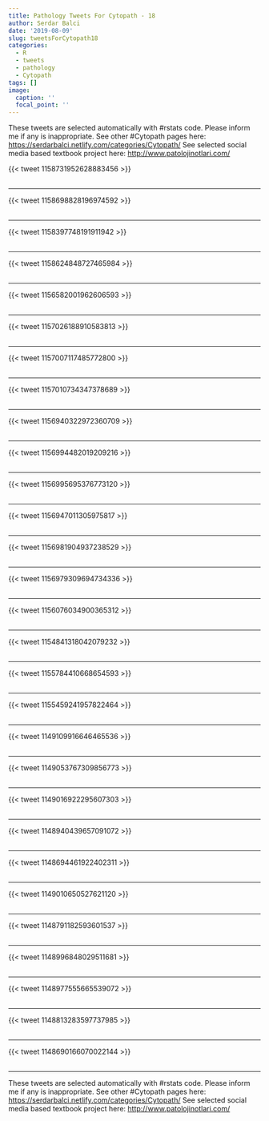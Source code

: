 ```yaml
---
title: Pathology Tweets For Cytopath - 18
author: Serdar Balci
date: '2019-08-09'
slug: tweetsForCytopath18
categories:
  - R
  - tweets
  - pathology
  - Cytopath
tags: []
image:
  caption: ''
  focal_point: ''
---
```



These tweets are selected automatically with #rstats code. Please inform me if any is inappropriate.
See other #Cytopath pages here: https://serdarbalci.netlify.com/categories/Cytopath/ 
See selected social media based textbook project here: http://www.patolojinotlari.com/

{{< tweet 1158731952628883456 >}}
<br>
<br>
<hr>
{{< tweet 1158698828196974592 >}}
<br>
<br>
<hr>
{{< tweet 1158397748191911942 >}}
<br>
<br>
<hr>
{{< tweet 1158624848727465984 >}}
<br>
<br>
<hr>
{{< tweet 1156582001962606593 >}}
<br>
<br>
<hr>
{{< tweet 1157026188910583813 >}}
<br>
<br>
<hr>
{{< tweet 1157007117485772800 >}}
<br>
<br>
<hr>
{{< tweet 1157010734347378689 >}}
<br>
<br>
<hr>
{{< tweet 1156940322972360709 >}}
<br>
<br>
<hr>
{{< tweet 1156994482019209216 >}}
<br>
<br>
<hr>
{{< tweet 1156995695376773120 >}}
<br>
<br>
<hr>
{{< tweet 1156947011305975817 >}}
<br>
<br>
<hr>
{{< tweet 1156981904937238529 >}}
<br>
<br>
<hr>
{{< tweet 1156979309694734336 >}}
<br>
<br>
<hr>
{{< tweet 1156076034900365312 >}}
<br>
<br>
<hr>
{{< tweet 1154841318042079232 >}}
<br>
<br>
<hr>
{{< tweet 1155784410668654593 >}}
<br>
<br>
<hr>
{{< tweet 1155459241957822464 >}}
<br>
<br>
<hr>
{{< tweet 1149109916646465536 >}}
<br>
<br>
<hr>
{{< tweet 1149053767309856773 >}}
<br>
<br>
<hr>
{{< tweet 1149016922295607303 >}}
<br>
<br>
<hr>
{{< tweet 1148940439657091072 >}}
<br>
<br>
<hr>
{{< tweet 1148694461922402311 >}}
<br>
<br>
<hr>
{{< tweet 1149010650527621120 >}}
<br>
<br>
<hr>
{{< tweet 1148791182593601537 >}}
<br>
<br>
<hr>
{{< tweet 1148996848029511681 >}}
<br>
<br>
<hr>
{{< tweet 1148977555665539072 >}}
<br>
<br>
<hr>
{{< tweet 1148813283597737985 >}}
<br>
<br>
<hr>
{{< tweet 1148690166070022144 >}}
<br>
<br>
<hr>


These tweets are selected automatically with #rstats code. Please inform me if any is inappropriate.
See other #Cytopath pages here: https://serdarbalci.netlify.com/categories/Cytopath/ 
See selected social media based textbook project here: http://www.patolojinotlari.com/
